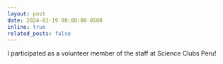 ```yaml
---
layout: post
date: 2024-01-19 00:00:00-0500
inline: true
related_posts: false
---
```


I participated as a volunteer member of the staff at Science Clubs Peru!